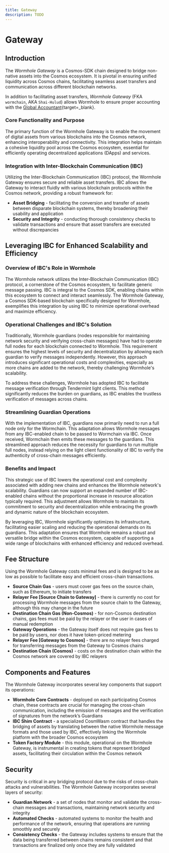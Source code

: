 ```yaml
---
title: Gateway
description: TODO
---
```


<!--
[link](#){target=\_blank}
![img description](/images/learn/introduction/introduction-1.webp)
`
```ts
--8<-- 'code/learn/infrastructure/VAAs/header.js'
```
=== "Testnet"
```sh
```
```text
```
- `variable` ++"type"++ - description
-->

# Gateway 

## Introduction 

The _Wormhole Gateway_ is a Cosmos-SDK chain designed to bridge non-native assets into the Cosmos ecosystem. It is pivotal in ensuring unified liquidity across Cosmos chains, facilitating seamless asset transfers and communication across different blockchain networks.

In addition to facilitating asset transfers, _Wormhole Gateway_ (FKA `wormchain`, AKA `Shai-Hulud`) allows Wormhole to ensure proper accounting with the [Global Accountant](https://github.com/wormhole-foundation/wormhole/blob/main/whitepapers/0011_accountant.md){target=\_blank}. 


### Core Functionality and Purpose

The primary function of the Wormhole Gateway is to enable the movement of digital assets from various blockchains into the Cosmos network, enhancing interoperability and connectivity. This integration helps maintain a cohesive liquidity pool across the Cosmos ecosystem, essential for efficiently operating decentralized applications (DApps) and services.

### Integration with Inter-Blockchain Communication (IBC)

Utilizing the Inter-Blockchain Communication (IBC) protocol, the Wormhole Gateway ensures secure and reliable asset transfers. IBC allows the Gateway to interact fluidly with various blockchain protocols within the Cosmos network, providing a robust framework for:

- **Asset Bridging** - facilitating the conversion and transfer of assets between disparate blockchain systems, thereby broadening their usability and application
- **Security and Integrity** - conducting thorough consistency checks to validate transactions and ensure that asset transfers are executed without discrepancies

## Leveraging IBC for Enhanced Scalability and Efficiency

### Overview of IBC's Role in Wormhole

The Wormhole network utilizes the Inter-Blockchain Communication (IBC) protocol, a cornerstone of the Cosmos ecosystem, to facilitate generic message passing. IBC is integral to the Cosmos SDK, enabling chains within this ecosystem to connect and interact seamlessly. The Wormhole Gateway, a Cosmos SDK-based blockchain specifically designed for Wormhole, exemplifies this integration by using IBC to minimize operational overhead and maximize efficiency.

### Operational Challenges and IBC's Solution

Traditionally, Wormhole guardians (nodes responsible for maintaining network security and verifying cross-chain messages) have had to operate full nodes for each blockchain connected to Wormhole. This requirement ensures the highest levels of security and decentralization by allowing each guardian to verify messages independently. However, this approach introduces significant operational costs and complexities, especially as more chains are added to the network, thereby challenging Wormhole's scalability.

To address these challenges, Wormhole has adopted IBC to facilitate message verification through Tendermint light clients. This method significantly reduces the burden on guardians, as IBC enables the trustless verification of messages across chains.

### Streamlining Guardian Operations

With the implementation of IBC, guardians now primarily need to run a full node only for the Wormchain. This adaptation allows Wormhole messages from any IBC-enabled chain to be passed to Wormchain via IBC. Once received, Wormchain then emits these messages to the guardians. This streamlined approach reduces the necessity for guardians to run multiple full nodes, instead relying on the light client functionality of IBC to verify the authenticity of cross-chain messages efficiently.

### Benefits and Impact

This strategic use of IBC lowers the operational cost and complexity associated with adding new chains and enhances the Wormhole network's scalability. Guardians can now support an expanded number of IBC-enabled chains without the proportional increase in resource allocation typically required. This adjustment allows Wormhole to maintain its commitment to security and decentralization while embracing the growth and dynamic nature of the blockchain ecosystem.

By leveraging IBC, Wormhole significantly optimizes its infrastructure, facilitating easier scaling and reducing the operational demands on its guardians. This adaptation ensures that Wormhole remains a robust and versatile bridge within the Cosmos ecosystem, capable of supporting a wide range of blockchains with enhanced efficiency and reduced overhead.

## Fee Structure

Using the Wormhole Gateway costs minimal fees and is designed to be as low as possible to facilitate easy and efficient cross-chain transactions.

- **Source Chain Gas** - users must cover gas fees on the source chain, such as Ethereum, to initiate transfers
- **Relayer Fee [Source Chain to Gateway]** - there is currently no cost for processing Wormhole messages from the source chain to the Gateway, although this may change in the future
- **Destination Chain Gas (Non-Cosmos)** - for non-Cosmos destination chains, gas fees must be paid by the relayer or the user in cases of manual redemption
- **Gateway Operations** - the Gateway itself does not require gas fees to be paid by users, nor does it have token-priced metering
- **Relayer Fee [Gateway to Cosmos]** - there are no relayer fees charged for transferring messages from the Gateway to Cosmos chains
- **Destination Chain (Cosmos)** - costs on the destination chain within the Cosmos network are covered by IBC relayers

## Components and Features

The Wormhole Gateway incorporates several key components that support its operations:

- **Wormhole Core Contracts** - deployed on each participating Cosmos chain, these contracts are crucial for managing the cross-chain communication, including the emission of messages and the verification of signatures from the network’s Guardians
- **IBC Shim Contract** - a specialized CosmWasm contract that handles the bridging of assets by translating between the native Wormhole message formats and those used by IBC, effectively linking the Wormhole platform with the broader Cosmos ecosystem
- **Token Factory Module** - this module, operational on the Wormhole Gateway, is instrumental in creating tokens that represent bridged assets, facilitating their circulation within the Cosmos network

## Security

Security is critical in any bridging protocol due to the risks of cross-chain attacks and vulnerabilities. The Wormhole Gateway incorporates several layers of security:

- **Guardian Network** - a set of nodes that monitor and validate the cross-chain messages and transactions, maintaining network security and integrity
- **Automated Checks** - automated systems to monitor the health and performance of the network, ensuring that operations are running smoothly and securely
- **Consistency Checks** - the Gateway includes systems to ensure that the data being transferred between chains remains consistent and that transactions are finalized only once they are fully validated







